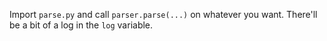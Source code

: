 Import `parse.py` and call `parser.parse(...)` on whatever you want. There'll be a bit of a log in the `log` variable.
